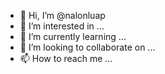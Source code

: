 - 👋 Hi, I’m @nalonluap
- 👀 I’m interested in ...
- 🌱 I’m currently learning ...
- 💞️ I’m looking to collaborate on ...
- 📫 How to reach me ...

<!---
nalonluap/nalonluap is a ✨ special ✨ repository because its `README.md` (this file) appears on your GitHub profile.
You can click the Preview link to take a look at your changes.
--->
